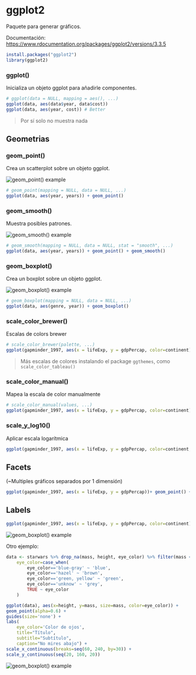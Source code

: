 # ggplot2

Paquete para generar gráficos.

Documentación: https://www.rdocumentation.org/packages/ggplot2/versions/3.3.5

```R
install.packages("ggplot2")
library(ggplot2)
```

### ggplot()

Inicializa un objeto ggplot para añadirle componentes.

```R
# ggplot(data = NULL, mapping = aes(), ...)
ggplot(data, aes(data$year, data$cost))
ggplot(data, aes(year, cost)) # Better
```
> Por sí solo no muestra nada

## Geometrias

### geom_point()

Crea un scatterplot sobre un objeto ggplot.

![geom_point() example](https://github.com/Saigesp/r-training/blob/master/_media/ggplot2-geom_point.jpg?raw=true)

```R
# geom_point(mapping = NULL, data = NULL, ...)
ggplot(data, aes(year, years)) + geom_point()
```

### geom_smooth()

Muestra posibles patrones.

![geom_smooth() example](https://github.com/Saigesp/r-training/blob/master/_media/ggplot2-geom_smooth.jpg?raw=true)

```R
# geom_smooth(mapping = NULL, data = NULL, stat = "smooth", ...)
ggplot(data, aes(year, years)) + geom_point() + geom_smooth()
```

### geom_boxplot()

Crea un boxplot sobre un objeto ggplot.

![geom_boxplot() example](https://github.com/Saigesp/r-training/blob/master/_media/ggplot2-geom_boxplot.jpg?raw=true)

```R
# geom_boxplot(mapping = NULL, data = NULL, ...)
ggplot(data, aes(genre, year)) + geom_boxplot()
```

### scale_color_brewer()

Escalas de colors brewer

```R
# scale_color_brewer(palette, ...)
ggplot(gapminder_1997, aes(x = lifeExp, y = gdpPercap, color=continent))+ geom_point() + scale_color_brewer(palette='Spectral')
```
> Más escalas de colores instalando el package `ggthemes`, como `scale_color_tableau()`


### scale_color_manual()

Mapea la escala de color manualmente

```R
# scale_color_manual(values, ...)
ggplot(gapminder_1997, aes(x = lifeExp, y = gdpPercap, color=continent))+ geom_point(alpha=0.5) + scale_color_manual(values = c('red', 'blue', 'purple', 'green', 'orange'))
```

### scale_y_log10()

Aplicar escala logarítmica

```R
ggplot(gapminder_1997, aes(x = lifeExp, y = gdpPercap, color=continent, size=pop))+ geom_point() + scale_y_log10()
```

## Facets

(~Multiples gráficos separados por 1 dimensión)

```R
ggplot(gapminder_1997, aes(x = lifeExp, y = gdpPercap))+ geom_point() + facet_wrap(~continent)
```

## Labels

```R
ggplot(gapminder_1997, aes(x = lifeExp, y = gdpPercap, color=continent))+ geom_point(alpha=0.5) + scale_y_log10() + labs(title="title here", caption="this is a caption", subtitle="lorem ipsum")
```
![geom_boxplot() example](https://github.com/Saigesp/r-training/blob/master/_media/ggplot2-lab.png?raw=true)

Otro ejemplo:

```R
data <- starwars %>% drop_na(mass, height, eye_color) %>% filter(mass < 1000) %>% mutate(
    eye_color=case_when(
        eye_color=='blue-gray' ~ 'blue',
        eye_color=='hazel' ~ 'brown',
        eye_color=='green, yellow' ~ 'green',
        eye_color=='unknow' ~ 'grey',
        TRUE ~ eye_color
    )

ggplot(data), aes(x=height, y=mass, size=mass, color=eye_color)) +
geom_point(alpha=0.6) +
guides(size='none') +
labs(
    eye_color='Color de ojos',
    title="Título",
    subtitle="Subtítulo",
    caption="No mires abajo") +
scale_x_continuous(breaks=seq(60, 240, by=30)) +
scale_y_continuous(seq(20, 160, 20))
```
![geom_boxplot() example](https://github.com/Saigesp/r-training/blob/master/_media/ggplot2-all-example.png?raw=true)